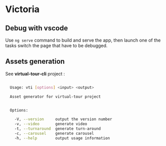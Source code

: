 # Victoria

## Debug with vscode

Use `ng serve` command to build and serve the app, then launch one of the tasks switch the page that have to be debugged.

## Assets generation

See **virtual-tour-cli** project :

```bash

  Usage: vti [options] <input> <output>

  Asset generator for virtual-tour project


  Options:

    -V, --version     output the version number
    -v, --video       generate video
    -t, --turnaround  generate turn-around
    -c, --carousel    generate carousel
    -h, --help        output usage information
```